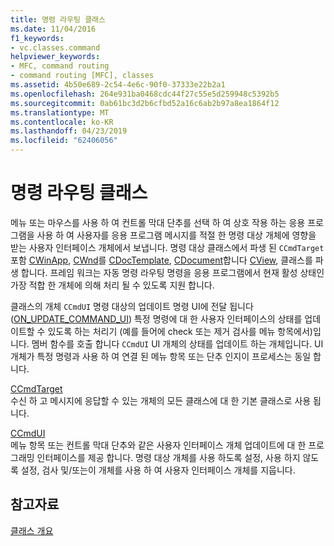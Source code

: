```yaml
---
title: 명령 라우팅 클래스
ms.date: 11/04/2016
f1_keywords:
- vc.classes.command
helpviewer_keywords:
- MFC, command routing
- command routing [MFC], classes
ms.assetid: 4b50e689-2c54-4e6c-90f0-37333e22b2a1
ms.openlocfilehash: 264e931ba0468cdc44f27c55e5d259948c5392b5
ms.sourcegitcommit: 0ab61bc3d2b6cfbd52a16c6ab2b97a8ea1864f12
ms.translationtype: MT
ms.contentlocale: ko-KR
ms.lasthandoff: 04/23/2019
ms.locfileid: "62406056"
---
```

# <a name="command-routing-classes"></a>명령 라우팅 클래스

메뉴 또는 마우스를 사용 하 여 컨트롤 막대 단추를 선택 하 여 상호 작용 하는 응용 프로그램을 사용 하 여 사용자를 응용 프로그램 메시지를 적절 한 명령 대상 개체에 영향을 받는 사용자 인터페이스 개체에서 보냅니다. 명령 대상 클래스에서 파생 된 `CCmdTarget` 포함 [CWinApp](../mfc/reference/cwinapp-class.md), [CWnd](../mfc/reference/cwnd-class.md)를 [CDocTemplate](../mfc/reference/cdoctemplate-class.md), [CDocument](../mfc/reference/cdocument-class.md)합니다 [CView](../mfc/reference/cview-class.md), 클래스를 파생 합니다. 프레임 워크는 자동 명령 라우팅 명령을 응용 프로그램에서 현재 활성 상태인 가장 적합 한 개체에 의해 처리 될 수 있도록 지원 합니다.

클래스의 개체 `CCmdUI` 명령 대상의 업데이트 명령 UI에 전달 됩니다 ([ON_UPDATE_COMMAND_UI](reference/message-map-macros-mfc.md#on_update_command_ui)) 특정 명령에 대 한 사용자 인터페이스의 상태를 업데이트할 수 있도록 하는 처리기 (예를 들어에 check 또는 제거 검사를 메뉴 항목에서)입니다. 멤버 함수를 호출 합니다 `CCmdUI` UI 개체의 상태를 업데이트 하는 개체입니다. UI 개체가 특정 명령과 사용 하 여 연결 된 메뉴 항목 또는 단추 인지이 프로세스는 동일 합니다.

[CCmdTarget](../mfc/reference/ccmdtarget-class.md)<br/>
수신 하 고 메시지에 응답할 수 있는 개체의 모든 클래스에 대 한 기본 클래스로 사용 됩니다.

[CCmdUI](../mfc/reference/ccmdui-class.md)<br/>
메뉴 항목 또는 컨트롤 막대 단추와 같은 사용자 인터페이스 개체 업데이트에 대 한 프로그래밍 인터페이스를 제공 합니다. 명령 대상 개체를 사용 하도록 설정, 사용 하지 않도록 설정, 검사 및/또는이 개체를 사용 하 여 사용자 인터페이스 개체를 지웁니다.

## <a name="see-also"></a>참고자료

[클래스 개요](../mfc/class-library-overview.md)
